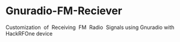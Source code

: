 # Gnuradio-FM-Reciever
Customization​ ​ of​ ​ Receiving​ ​ FM​ ​ Radio​ ​ Signals using Gnuradio with HackRFOne device
